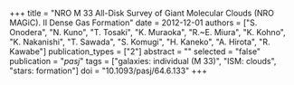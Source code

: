 +++
title = "NRO M 33 All-Disk Survey of Giant Molecular Clouds (NRO MAGiC). II Dense Gas Formation"
date = 2012-12-01
authors = ["S. Onodera", "N. Kuno", "T. Tosaki", "K. Muraoka", "R.~E. Miura", "K. Kohno", "K. Nakanishi", "T. Sawada", "S. Komugi", "H. Kaneko", "A. Hirota", "R. Kawabe"]
publication_types = ["2"]
abstract = ""
selected = "false"
publication = "*pasj*"
tags = ["galaxies: individual (M 33)", "ISM: clouds", "stars: formation"]
doi = "10.1093/pasj/64.6.133"
+++

